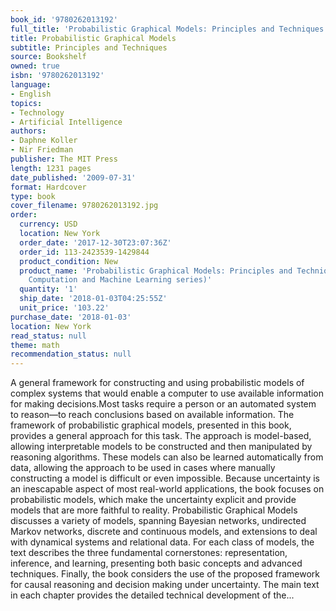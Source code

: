 ```yaml
---
book_id: '9780262013192'
full_title: 'Probabilistic Graphical Models: Principles and Techniques'
title: Probabilistic Graphical Models
subtitle: Principles and Techniques
source: Bookshelf
owned: true
isbn: '9780262013192'
language:
- English
topics:
- Technology
- Artificial Intelligence
authors:
- Daphne Koller
- Nir Friedman
publisher: The MIT Press
length: 1231 pages
date_published: '2009-07-31'
format: Hardcover
type: book
cover_filename: 9780262013192.jpg
order:
  currency: USD
  location: New York
  order_date: '2017-12-30T23:07:36Z'
  order_id: 113-2423539-1429844
  product_condition: New
  product_name: 'Probabilistic Graphical Models: Principles and Techniques (Adaptive
    Computation and Machine Learning series)'
  quantity: '1'
  ship_date: '2018-01-03T04:25:55Z'
  unit_price: '103.22'
purchase_date: '2018-01-03'
location: New York
read_status: null
theme: math
recommendation_status: null
---
```

A general framework for constructing and using probabilistic models of complex systems that would enable a computer to use available information for making decisions.Most tasks require a person or an automated system to reason—to reach conclusions based on available information. The framework of probabilistic graphical models, presented in this book, provides a general approach for this task. The approach is model-based, allowing interpretable models to be constructed and then manipulated by reasoning algorithms. These models can also be learned automatically from data, allowing the approach to be used in cases where manually constructing a model is difficult or even impossible. Because uncertainty is an inescapable aspect of most real-world applications, the book focuses on probabilistic models, which make the uncertainty explicit and provide models that are more faithful to reality.
Probabilistic Graphical Models discusses a variety of models, spanning Bayesian networks, undirected Markov networks, discrete and continuous models, and extensions to deal with dynamical systems and relational data. For each class of models, the text describes the three fundamental cornerstones: representation, inference, and learning, presenting both basic concepts and advanced techniques. Finally, the book considers the use of the proposed framework for causal reasoning and decision making under uncertainty. The main text in each chapter provides the detailed technical development of the...
